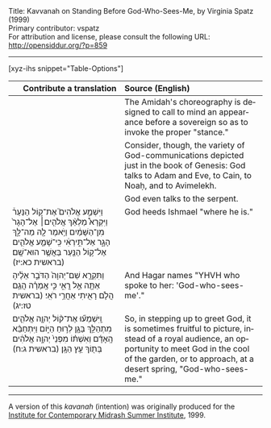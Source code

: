 <html>
<head></head>
<body>
Title: Kavvanah on Standing Before God-Who-Sees-Me, by Virginia Spatz (1999)<br />
Primary contributor: vspatz<br />
For attribution and license, please consult the following URL: <a href="http://opensiddur.org/?p=859">http://opensiddur.org/?p=859</a>
<p />
<hr />

[xyz-ihs snippet="Table-Options"]<table style="margin-left: auto; margin-right: auto;" class="draggable">
<thead><tr><th id="x" style="text-align: right;">Contribute a translation</th><th style="text-align: left;">Source (English)</th></tr></thead>
<tbody>
<tr><td style="vertical-align:top;">
<div class="liturgy" lang="he">

</span></div></td>
 
<td style="vertical-align:top;">
<div class="english" lang="en">
The Amidah's choreography 
is designed to call to mind 
an appearance before a sovereign 
so as to invoke the proper "stance." 
</div></td></tr>


<tr><td style="vertical-align:top;">
<div class="liturgy" lang="he">

</span></div></td>
 
<td style="vertical-align:top;">
<div class="english" lang="en">
Consider, though, the variety of God-communications depicted just in the book of Genesis: 
God talks to Adam and Eve, 
to Cain, 
to Noaḥ, 
and to Avimelekh. 
</div></td></tr>


<tr><td style="vertical-align:top;">
<div class="liturgy" lang="he">

</span></div></td>
 
<td style="vertical-align:top;">
<div class="english" lang="en">
God even talks to the serpent. 
</div></td></tr>


<tr><td style="vertical-align:top;">
<div class="liturgy" lang="he">
וַיִּשְׁמַ֣ע אֱלֹהִים֮ אֶת־ק֣וֹל הַנַּעַר֒ וַיִּקְרָא֩ מַלְאַ֨ךְ אֱלֹהִ֤ים׀ אֶל־הָגָר֙ מִן־הַשָּׁמַ֔יִם וַיֹּ֥אמֶר לָ֖הּ מַה־לָּ֣ךְ הָגָ֑ר אַל־תִּ֣ירְאִ֔י כִּֽי־שָׁמַ֧ע אֱלֹהִ֛ים אֶל־ק֥וֹל הַנַּ֖עַר בַּאֲשֶׁ֥ר הוּא־שָֽׁם׃ <span class="citation">(בראשית כא:יז)</span>
</span></div></td>
 
<td style="vertical-align:top;">
<div class="english" lang="en">
God heeds Ishmael "where he is." 
</div></td></tr>


<tr><td style="vertical-align:top;">
<div class="liturgy" lang="he">
וַתִּקְרָ֤א שֵׁם־יְהוָה֙ הַדֹּבֵ֣ר אֵלֶ֔יהָ אַתָּ֖ה אֵ֣ל רֳאִ֑י כִּ֣י אָֽמְרָ֗ה הֲגַ֥ם הֲלֹ֛ם רָאִ֖יתִי אַחֲרֵ֥י רֹאִֽי׃ <span class="citation">(בראשית טז:יג)</span>
</span></div></td>
 
<td style="vertical-align:top;">
<div class="english" lang="en">
And Hagar names "YHVH who spoke to her: 'God-who-sees-me'."
</div></td></tr>


<tr><td style="vertical-align:top;">
<div class="liturgy" lang="he">
וַֽיִּשְׁמְע֞וּ אֶת־ק֨וֹל יְהוָ֧ה אֱלֹהִ֛ים מִתְהַלֵּ֥ךְ בַּגָּ֖ן לְר֣וּחַ הַיּ֑וֹם וַיִּתְחַבֵּ֨א הָֽאָדָ֜ם וְאִשְׁתּ֗וֹ מִפְּנֵי֙ יְהוָ֣ה אֱלֹהִ֔ים בְּת֖וֹךְ עֵ֥ץ הַגָּֽן׃ <span class="citation">(בראשית ג:ח)</span>
</span></div></td>
 
<td style="vertical-align:top;">
<div class="english" lang="en">
So, in stepping up to greet God, 
it is sometimes fruitful to picture, 
instead of a royal audience, 
an opportunity to meet God in the cool of the garden, 
or to approach, at a desert spring, "God-who-sees-me."
</div></td></tr>
</tbody></table>

<hr />

A version of this <em>kavanah</em> (intention) was originally produced for the <a href="http://www.icmidrash.org">Institute for Contemporary Midrash Summer Institute</a>, 1999.
</body>
</html>